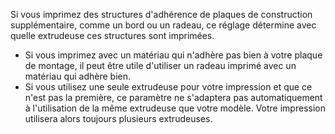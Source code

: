 Si vous imprimez des structures d'adhérence de plaques de construction supplémentaire, comme un bord ou un radeau, ce réglage détermine avec quelle extrudeuse ces structures sont imprimées.

* Si vous imprimez avec un matériau qui n'adhère pas bien à votre plaque de montage, il peut être utile d'utiliser un radeau imprimé avec un matériau qui adhère bien.
* Si vous utilisez une seule extrudeuse pour votre impression et que ce n'est pas la première, ce paramètre ne s'adaptera pas automatiquement à l'utilisation de la même extrudeuse que votre modèle. Votre impression utilisera alors toujours plusieurs extrudeuses.
